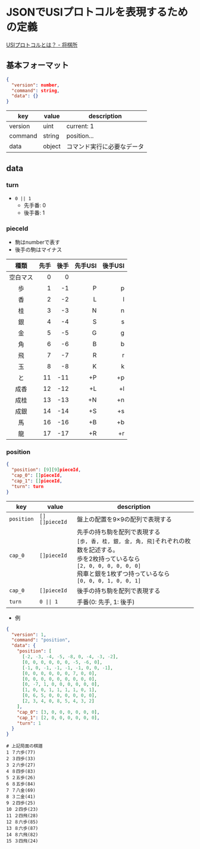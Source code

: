 # JSONでUSIプロトコルを表現するための定義

[USIプロトコルとは？ - 将棋所](http://www.geocities.jp/shogidokoro/usi.html)

## 基本フォーマット

```json
{
  "version": number,
  "command": string,
  "data": {}
}
```

|key|value|description|
|--|--|--|
|version|uint|current: 1|
|command|string|position... |
|data|object|コマンド実行に必要なデータ|

## data

### turn

- `0 || 1`
	- 先手番: 0
	- 後手番: 1

### pieceId

- 駒はnumberで表す
- 後手の駒はマイナス

|種類|先手|後手|先手USI|後手USI|
|:--:|--:|--:|--:|--:|
|空白マス|0|0||
|歩|1|-1|P|p|
|香|2|-2|L|l|
|桂|3|-3|N|n|
|銀|4|-4|S|s|
|金|5|-5|G|g|
|角|6|-6|B|b|
|飛|7|-7|R|r|
|玉|8|-8|K|k|
|と|11|-11|+P|+p|
|成香|12|-12|+L|+l|
|成桂|13|-13|+N|+n|
|成銀|14|-14|+S|+s|
|馬|16|-16|+B|+b|
|龍|17|-17|+R|+r|

### position

```json
{
  "position": [9][9]pieceId,
  "cap_0": []pieceId,
  "cap_1": []pieceId,
  "turn": turn
}
```

|key|value|description|
|--|--|--|
|`position`|`[][]pieceId`|盤上の配置を9×9の配列で表現する|
|`cap_0`|`[]pieceId`|先手の持ち駒を配列で表現する<br>`[歩, 香, 桂, 銀, 金, 角, 飛]`それぞれの枚数を記述する。<br>歩を2枚持っているなら<br>`[2, 0, 0, 0, 0, 0, 0]`<br>飛車と銀を1枚ずつ持っているなら<br>`[0, 0, 0, 1, 0, 0, 1]`|
|`cap_0`|`[]pieceId`|後手の持ち駒を配列で表現する|
|`turn`|`0 \|\| 1`|手番(0: 先手, 1: 後手)|

- 例  

```json
{
  "version": 1,
  "command": "position",
  "data": {
    "position": [
      [-2, -3, -4, -5, -8, 0, -4, -3, -2],
      [0, 0, 0, 0, 0, 0, -5, -6, 0],
      [-1, 0, -1, -1, -1, -1, 0, 0, -1],
      [0, 0, 0, 0, 0, 0, 7, 0, 0],
      [0, 0, 0, 0, 0, 0, 0, 0, 0],
      [0, -7, 1, 0, 0, 0, 0, 0, 0],
      [1, 0, 0, 1, 1, 1, 1, 0, 1],
      [0, 6, 5, 0, 0, 0, 0, 0, 0],
      [2, 3, 4, 0, 8, 5, 4, 3, 2]
    ],
    "cap_0": [3, 0, 0, 0, 0, 0, 0],
    "cap_1": [2, 0, 0, 0, 0, 0, 0],
    "turn": 1
  }
}
```

```
# 上記局面の棋譜
1 ７六歩(77)  
2 ３四歩(33)  
3 ２六歩(27)  
4 ８四歩(83)  
5 ２五歩(26)  
6 ８五歩(84)  
7 ７八金(69)  
8 ３二金(41)  
9 ２四歩(25)  
10 ２四歩(23)  
11 ２四飛(28)  
12 ８六歩(85)  
13 ８六歩(87)  
14 ８六飛(82)  
15 ３四飛(24)
``` 
  